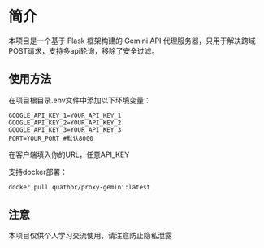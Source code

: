 # 简介
本项目是一个基于 Flask 框架构建的 Gemini API 代理服务器，只用于解决跨域POST请求，支持多api轮询，移除了安全过滤。

## 使用方法
在项目根目录.env文件中添加以下环境变量：
```
GOOGLE_API_KEY_1=YOUR_API_KEY_1
GOOGLE_API_KEY_2=YOUR_API_KEY_2
GOOGLE_API_KEY_3=YOUR_API_KEY_3
PORT=YOUR_PORT #默认8000
```
在客户端填入你的URL，任意API_KEY  
  
支持docker部署：
```bash
docker pull quathor/proxy-gemini:latest
```
## 注意
本项目仅供个人学习交流使用，请注意防止隐私泄露
